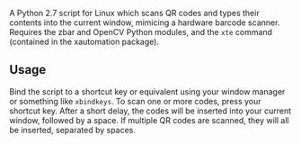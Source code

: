 A Python 2.7 script for Linux which scans QR codes and types their contents into the current window, mimicing a hardware barcode scanner. Requires the zbar and OpenCV Python modules, and the `xte` command (contained in the xautomation package).

Usage
-----

Bind the script to a shortcut key or equivalent using your window manager or something like `xbindkeys`. To scan one or more codes, press your shortcut key. After a short delay, the codes will be inserted into your current window, followed by a space. If multiple QR codes are scanned, they will all be inserted, separated by spaces.
